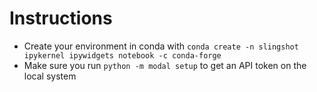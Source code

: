 # Instructions
* Create your environment in conda with `conda create -n slingshot ipykernel ipywidgets notebook -c conda-forge`
* Make sure you run `python -m modal setup` to get an API token on the local system
